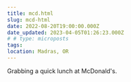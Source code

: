 ```yaml
---
title: mcd.html
slug: mcd-html
date: 2022-08-20T19:00:00.000Z
date_updated: 2023-04-05T01:26:23.000Z
# # type: microposts
tags:
location: Madras, OR
---
```


Grabbing a quick lunch at McDonald's.
